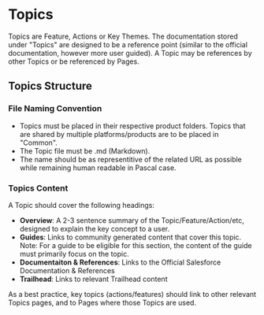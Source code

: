 # Topics
Topics are Feature, Actions or Key Themes.
The documentation stored under "Topics" are designed to be a reference point (similar to the official documentation, however more user guided).
A Topic may be references by other Topics or be referenced by Pages.

## Topics Structure
### File Naming Convention
* Topics must be placed in their respective product folders. Topics that are shared by multiple platforms/products are to be placed in "Common".
* The Topic file must be .md (Markdown).
* The name should be as representitive of the related URL as possible while remaining human readable in Pascal case.

### Topics Content
A Topic should cover the following headings:
* **Overview**: A 2-3 sentence summary of the Topic/Feature/Action/etc, designed to explain the key concept to a user. 
* **Guides**: Links to community generated content that cover this topic. Note: For a guide to be eligible for this section, the content of the guide must primarily focus on the topic.
* **Documentaiton & References**: Links to the Official Salesforce Documentation & References
* **Trailhead**: Links to relevant Trailhead content

As a best practice, key topics (actions/features) should link to other relevant Topics pages, and to Pages where those Topics are used.
